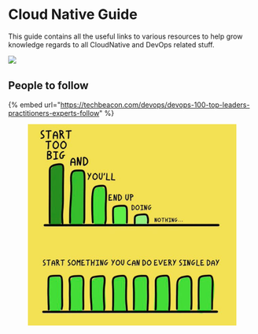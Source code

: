 # Cloud Native Guide

This guide contains all the useful links to various resources to help grow knowledge regards to all CloudNative and DevOps related stuff.



![](.gitbook/assets/0\_2jC5-BIaLSHDlFHo.png)

## People to follow

{% embed url="https://techbeacon.com/devops/devops-100-top-leaders-practitioners-experts-follow" %}

<figure><img src=".gitbook/assets/image (54).png" alt=""><figcaption></figcaption></figure>
